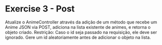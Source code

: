 # Exercise 3 - Post

Atualize o AnimeController através da adição de um método que recebe um Anime JSON via
POST, adiciona na lista existente de animes, e retorna o objeto criado.
Restrição: Caso o id seja passado na requisição, ele deve ser ignorado. Gere um id aleatoriamente antes de adicionar o objeto na lista.